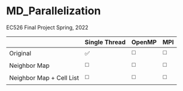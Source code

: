# MD_Parallelization
EC526 Final Project Spring, 2022



|            |Single Thread | OpenMP | MPI |
|------------|--------------|--------|-----|
|Original    |✅|◻️|◻️|
|Neighbor Map|◻️|◻️|◻️|
|Neighbor Map + Cell List |◻️|◻️|◻️|
